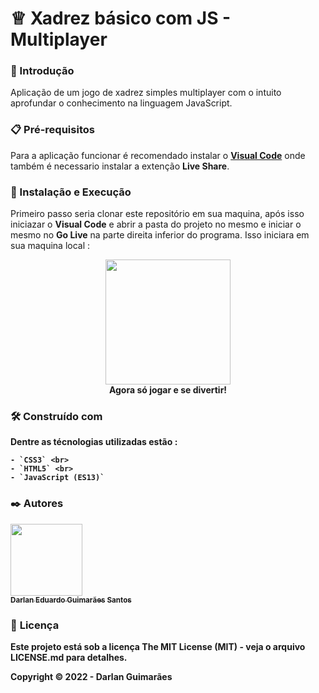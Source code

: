 # <html>&#9813;</html> __Xadrez básico com JS - Multiplayer__

### 🚀 Introdução

  Aplicação de um jogo de xadrez simples multiplayer com o intuito aprofundar o conhecimento na linguagem JavaScript.

### 📋 Pré-requisitos
  
   Para a aplicação funcionar é recomendado instalar o __<a href="https://code.visualstudio.com/download">Visual Code</a>__ onde também é necessario instalar a extenção __Live Share__.
   
### 🔧 Instalação e Execução

  Primeiro passo seria clonar este repositório em sua maquina, após isso iniciazar o __Visual Code__ e abrir a pasta do projeto no mesmo e iniciar o mesmo no __Go Live__ na parte direita inferior do programa. Isso iniciara em sua maquina local : 
 
 <p align="center">
  <img width="200" height="200" src="https://user-images.githubusercontent.com/71740181/193279992-b6e61f71-e6c3-44c2-ac93-179b488a1459.svg">
  <br>
  <b> Agora só jogar e se divertir! <b> 
</p>

### 🛠️ Construído com

  Dentre as técnologias utilizadas estão : <br>
    
    - `CSS3` <br>
    - `HTML5` <br>
    - `JavaScript (ES13)` 
    
### ✒️ Autores

[<img src="https://user-images.githubusercontent.com/71740181/180897012-2d7683f3-afd4-418f-a838-234ee686ee4c.png" width=115><br><sub>Darlan Eduardo Guimarães Santos</sub>](https://github.com/darlangui)

### 📄 __Licença__

Este projeto está sob a licença __The MIT License (MIT)__ - veja o arquivo LICENSE.md para detalhes.

Copyright ©️ 2022 - Darlan Guimarães
